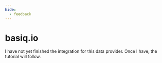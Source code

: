 ```yaml
---
hide:
  - feedback
---
```


# basiq.io

I have not yet finished the integration for this data provider. Once I have, the tutorial will follow.